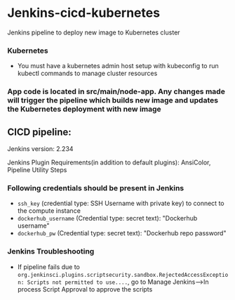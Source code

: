 # Jenkins-cicd-kubernetes
Jenkins pipeline to deploy new image to Kubernetes cluster

### Kubernetes 
* You must have a kubernetes admin host setup with kubeconfig to run kubectl commands to manage cluster resources

### App code is located in src/main/node-app. Any changes made will trigger the pipeline which builds new image and updates the Kubernetes deployment with new image

## CICD pipeline:

Jenkins version: 2.234

Jenkins Plugin Requirements(in addition to default plugins): AnsiColor, Pipeline Utility Steps

### Following credentials should be present in Jenkins

* `ssh_key` (credential type: SSH Username with private key) to connect to the compute instance
* `dockerhub_username` (Credential type: secret text): "Dockerhub username"
* `dockerhub_pw` (Credential type: secret text): "Dockerhub repo password"

### Jenkins Troubleshooting

* If pipeline fails due to `org.jenkinsci.plugins.scriptsecurity.sandbox.RejectedAccessException: Scripts not permitted to use....`, go to Manage Jenkins-->In process Script Approval to approve the scripts 


